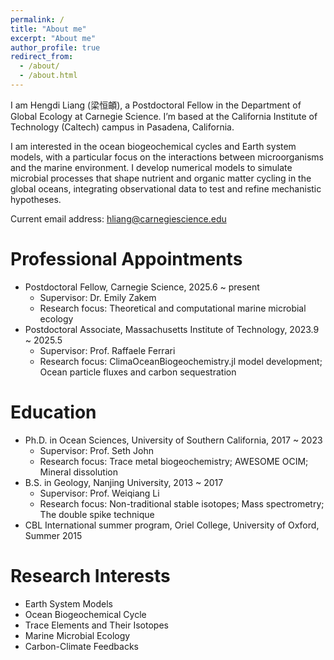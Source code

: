 ```yaml
---
permalink: /
title: "About me"
excerpt: "About me"
author_profile: true
redirect_from: 
  - /about/
  - /about.html
---
```


I am Hengdi Liang (梁恒頔), a Postdoctoral Fellow in the Department of Global Ecology at Carnegie Science. I’m based at the California Institute of Technology (Caltech) campus in Pasadena, California.

I am interested in the ocean biogeochemical cycles and Earth system models, with a particular focus on the interactions between microorganisms and the marine environment. I develop numerical models to simulate microbial processes that shape nutrient and organic matter cycling in the global oceans, integrating observational data to test and refine mechanistic hypotheses.

Current email address: hliang@carnegiescience.edu

Professional Appointments
======
* Postdoctoral Fellow, Carnegie Science, 2025.6 ~ present
  * Supervisor: Dr. Emily Zakem
  * Research focus: Theoretical and computational marine microbial ecology 
* Postdoctoral Associate, Massachusetts Institute of Technology, 2023.9 ~ 2025.5
  * Supervisor: Prof. Raffaele Ferrari
  * Research focus: ClimaOceanBiogeochemistry.jl model development; Ocean particle fluxes and carbon sequestration              

Education
======
* Ph.D. in Ocean Sciences, University of Southern California, 2017 ~ 2023
  * Supervisor: Prof. Seth John
  * Research focus: Trace metal biogeochemistry; AWESOME OCIM; Mineral dissolution   
* B.S. in Geology, Nanjing University, 2013 ~ 2017
  * Supervisor: Prof. Weiqiang Li
  * Research focus: Non-traditional stable isotopes; Mass spectrometry; The double spike technique
* CBL International summer program, Oriel College, University of Oxford, Summer 2015

Research Interests
======
* Earth System Models
* Ocean Biogeochemical Cycle
* Trace Elements and Their Isotopes
* Marine Microbial Ecology
* Carbon-Climate Feedbacks

